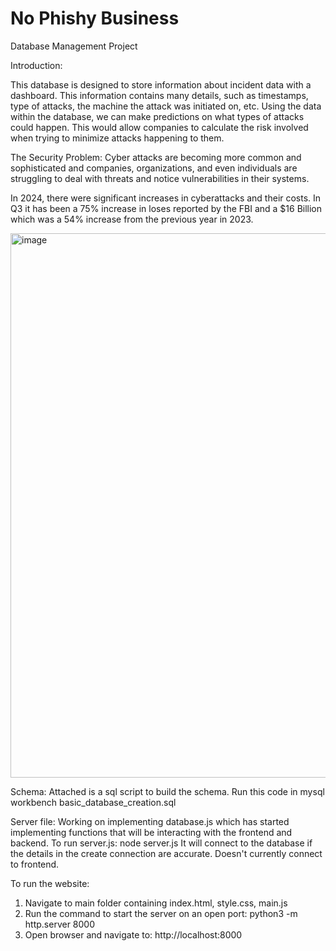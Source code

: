 # No Phishy Business
Database Management Project

Introduction: 

This database is designed to store information about incident data with a dashboard. This information contains many details, such as timestamps, type of attacks, the machine the attack was initiated on, etc. Using the data within the database, we can make predictions on what types of attacks could happen. This would allow companies to calculate the risk involved when trying to minimize attacks happening to them.

The Security Problem: Cyber attacks are becoming more common and sophisticated and companies, organizations, and even individuals are struggling to deal with threats and notice vulnerabilities in their systems.


In 2024, there were significant increases in cyberattacks and their costs.
In Q3 it has been a 75% increase in loses reported by the FBI and a $16 Billion which was a 54% increase from the previous year in 2023.


<img width="965" height="871" alt="image" src="https://github.com/user-attachments/assets/f49bb0b7-a445-466b-a3e6-91527ebd977b" />



Schema:
Attached is a sql script to build the schema. Run this code in mysql workbench
basic_database_creation.sql

Server file:
Working on implementing database.js which has started implementing functions that will be interacting with the frontend and backend. 
To run server.js: node server.js 
It will connect to the database if the details in the create connection are accurate. Doesn't currently connect to frontend.

To run the website:
1. Navigate to main folder containing index.html, style.css, main.js
2. Run the command to start the server on an open port: python3 -m http.server 8000
3. Open browser and navigate to: http://localhost:8000
